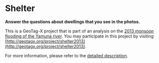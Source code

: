 # Shelter

**Answer the questions about dwellings that you see in the photos.**

This is a GeoTag-X project that is part of an analysis on the [2013 monsoon flooding of the Yamuna river](http://geotagx.org/project/category/yamunamonsoonflooding2013/). You may participate in this project by visiting [http://geotagx.org/project/shelter2013](http://geotagx.org/project/shelter2013).

For more information, please refer to the [detailed description](long_description.md).
